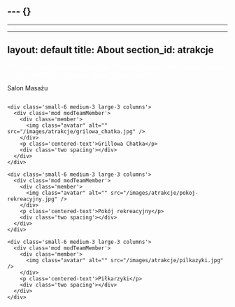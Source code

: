 --- {}
---
---
---
layout: default
title: About
section_id: atrakcje
---

<div class='full parallax' style='background-image: url(images/slider/wisla_pasmo_gorskie_cienkow.jpg); color: #fff;'>
  <div class='row'>
    <div class='twelve columns'>
      {% include section-header.html title="Atrakcje" color="#fff" tagline="Wisła - perła beskidów zaprasza cały rok" class="big" %}
    </div>
  </div>
  <div class='four spacing'></div>
</div>

<div class='full'>
  <div class='row'>
      <div class='small-6 medium-3 large-3 columns'>
        <div class='mod modTeamMember'>
          <div class='member'>
            <img class="avatar" alt="" src="/images/masaz/002.jpg" />
          </div>
          <p class='centered-text'>Salon Masażu</p>
          <div class='two spacing'></div>
        </div>
      </div>

    <div class='small-6 medium-3 large-3 columns'>
      <div class='mod modTeamMember'>
        <div class='member'>
          <img class="avatar" alt="" src="/images/atrakcje/grilowa_chatka.jpg" />
        </div>
        <p class='centered-text'>Grillowa Chatka</p>
        <div class='two spacing'></div>
      </div>
    </div>

    <div class='small-6 medium-3 large-3 columns'>
      <div class='mod modTeamMember'>
        <div class='member'>
          <img class="avatar" alt="" src="/images/atrakcje/pokoj-rekreacyjny.jpg" />
        </div>
        <p class='centered-text'>Pokój rekreacyjny</p>
        <div class='two spacing'></div>
      </div>
    </div>

    <div class='small-6 medium-3 large-3 columns'>
      <div class='mod modTeamMember'>
        <div class='member'>
          <img class="avatar" alt="" src="/images/atrakcje/pilkazyki.jpg" />
        </div>
        <p class='centered-text'>Piłkarzyki</p>
        <div class='two spacing'></div>
      </div>
    </div>
  </div>
</div>


